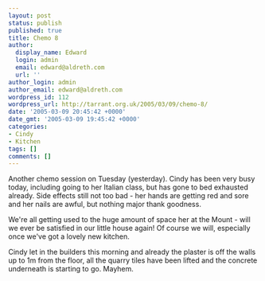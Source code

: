 ```yaml
---
layout: post
status: publish
published: true
title: Chemo 8
author:
  display_name: Edward
  login: admin
  email: edward@aldreth.com
  url: ''
author_login: admin
author_email: edward@aldreth.com
wordpress_id: 112
wordpress_url: http://tarrant.org.uk/2005/03/09/chemo-8/
date: '2005-03-09 20:45:42 +0000'
date_gmt: '2005-03-09 19:45:42 +0000'
categories:
- Cindy
- Kitchen
tags: []
comments: []
---
```


Another chemo session on Tuesday (yesterday). Cindy has been very busy
today, including going to her Italian class, but has gone to bed
exhausted already. Side effects still not too bad - her hands are
getting red and sore and her nails are awful, but nothing major thank
goodness.

We\'re all getting used to the huge amount of space her at the Mount -
will we ever be satisfied in our little house again! Of course we will,
especially once we\'ve got a lovely new kitchen.

Cindy let in the builders this morning and already the plaster is off
the walls up to 1m from the floor, all the quarry tiles have been lifted
and the concrete underneath is starting to go. Mayhem.

